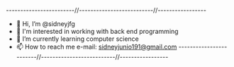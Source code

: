 ------------------------//--------------------------//-----------------
- 👋 Hi, I’m @sidneyjfg
- 👀 I'm interested in working with back end programming
- 🌱 I’m currently learning computer science
- 📫 How to reach me e-mail: sidneyjunio191@gmail.com
------------------------//--------------------------//-----------------
